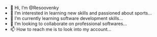- 👋 Hi, I’m @Resoovenky
- 👀 I’m interested in learning new skills and passioned about sports...
- 🌱 I’m currently learning software development skills...
- 💞️ I’m looking to collaborate on professional softwares...
- 📫 How to reach me is to look into my account...

<!---
Resoovenky/Resoovenky is a ✨ special ✨ repository because its `README.md` (this file) appears on your GitHub profile.
You can click the Preview link to take a look at your changes.
--->
